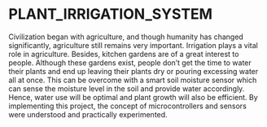 # PLANT_IRRIGATION_SYSTEM
Civilization began with agriculture, and though humanity has changed significantly, agriculture still remains very important. Irrigation plays a vital role in agriculture. Besides, kitchen gardens are of a great interest to people. Although these gardens exist, people don’t get the time to water their plants and end up leaving their plants dry or pouring excessing water all at once. This can be overcome with a smart soil moisture sensor which can sense the moisture level in the soil and provide water accordingly. Hence, water use will be optimal and plant growth will also be efficient. By implementing this project, the concept of microcontrollers and sensors were understood and practically experimented.
